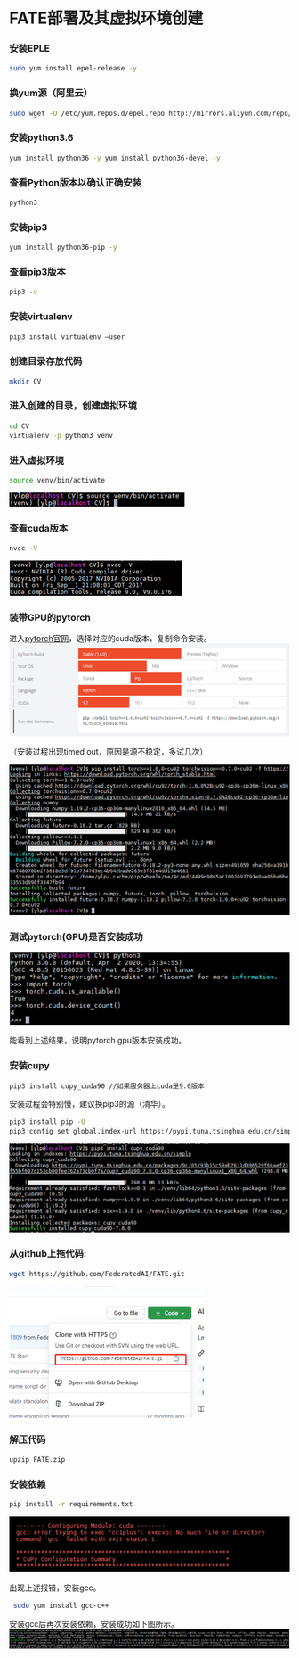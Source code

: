 # FATE部署及其虚拟环境创建

### 安装EPLE
```bash
sudo yum install epel-release -y
```

### 换yum源（阿里云）
```bash
sudo wget -O /etc/yum.repos.d/epel.repo http://mirrors.aliyun.com/repo/epel-7.repo
```

### 安装python3.6
```bash
yum install python36 -y yum install python36-devel -y
```
### 查看Python版本以确认正确安装
```bash
python3
```

### 安装pip3
```bash
yum install python36-pip -y
```
### 查看pip3版本 
```bash
pip3 -v
```

### 安装virtualenv 
```bash
pip3 install virtualenv –user
```

### 创建目录存放代码 
```bash
mkdir CV
```
### 进入创建的目录，创建虚拟环境 
```bash
cd CV 
virtualenv -p python3 venv
``` 
### 进入虚拟环境 
```bash
source venv/bin/activate
```
<img src=./进入虚拟环境.jpg>

### 查看cuda版本
```bash
nvcc -V
```
<img src=./查看cuda版本.jpg>

### 装带GPU的pytorch
进入[pytorch官网](https://pytorch.org/)，选择对应的cuda版本，复制命令安装。
<img src=./pytorch版本.jpg>

（安装过程出现timed out，原因是源不稳定，多试几次）

<img src=./pytorch安装完成.jpg>

### 测试pytorch(GPU)是否安装成功
<img src=./测试pytorch是否安装成功.jpg>

能看到上述结果，说明pytorch gpu版本安装成功。

### 安装cupy
```bash
pip3 install cupy_cuda90 //如果服务器上cuda是9.0版本
```
安装过程会特别慢，建议换pip3的源（清华）。
```bash
pip3 install pip -U
pip3 config set global.index-url https://pypi.tuna.tsinghua.edu.cn/simple
```
<img src=./换tuna源.jpg>

### 从github上拖代码:
```bash
wget https://github.com/FederatedAI/FATE.git
```
<img src=./github源码.jpg>

### 解压代码 
```bash
upzip FATE.zip
```

### 安装依赖 
```bash
pip install -r requirements.txt
```

<img src=./安装依赖.jpg>

出现上述报错，安装gcc。

```bash
 sudo yum install gcc-c++
 ```
 安装gcc后再次安装依赖，安装成功如下图所示。
 <img src=./依赖安装成功.jpg>
